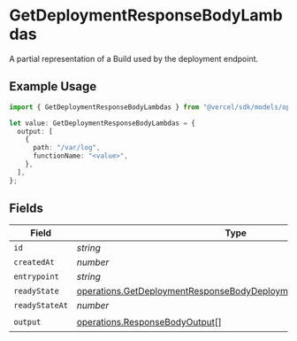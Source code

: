# GetDeploymentResponseBodyLambdas

A partial representation of a Build used by the deployment endpoint.

## Example Usage

```typescript
import { GetDeploymentResponseBodyLambdas } from "@vercel/sdk/models/operations/getdeployment.js";

let value: GetDeploymentResponseBodyLambdas = {
  output: [
    {
      path: "/var/log",
      functionName: "<value>",
    },
  ],
};
```

## Fields

| Field                                                                                                                                                  | Type                                                                                                                                                   | Required                                                                                                                                               | Description                                                                                                                                            |
| ------------------------------------------------------------------------------------------------------------------------------------------------------ | ------------------------------------------------------------------------------------------------------------------------------------------------------ | ------------------------------------------------------------------------------------------------------------------------------------------------------ | ------------------------------------------------------------------------------------------------------------------------------------------------------ |
| `id`                                                                                                                                                   | *string*                                                                                                                                               | :heavy_minus_sign:                                                                                                                                     | N/A                                                                                                                                                    |
| `createdAt`                                                                                                                                            | *number*                                                                                                                                               | :heavy_minus_sign:                                                                                                                                     | N/A                                                                                                                                                    |
| `entrypoint`                                                                                                                                           | *string*                                                                                                                                               | :heavy_minus_sign:                                                                                                                                     | N/A                                                                                                                                                    |
| `readyState`                                                                                                                                           | [operations.GetDeploymentResponseBodyDeploymentsResponseReadyState](../../models/operations/getdeploymentresponsebodydeploymentsresponsereadystate.md) | :heavy_minus_sign:                                                                                                                                     | N/A                                                                                                                                                    |
| `readyStateAt`                                                                                                                                         | *number*                                                                                                                                               | :heavy_minus_sign:                                                                                                                                     | N/A                                                                                                                                                    |
| `output`                                                                                                                                               | [operations.ResponseBodyOutput](../../models/operations/responsebodyoutput.md)[]                                                                       | :heavy_check_mark:                                                                                                                                     | N/A                                                                                                                                                    |